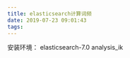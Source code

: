 ```yaml
---
title: elasticsearch计算词频
date: 2019-07-23 09:01:43
tags:
---
```


安装环境：
elasticsearch-7.0
analysis_ik
